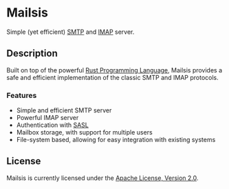 # Mailsis

Simple (yet efficient) [SMTP](https://datatracker.ietf.org/doc/html/rfc5321) and [IMAP](https://datatracker.ietf.org/doc/html/rfc3501) server.

## Description

Built on top of the powerful [Rust Programming Language](https://www.rust-lang.org/), Mailsis provides a safe and efficient implementation of the classic SMTP and IMAP protocols.

### Features

- Simple and efficient SMTP server
- Powerful IMAP server
- Authentication with [SASL](https://datatracker.ietf.org/doc/html/rfc4422)
- Mailbox storage, with support for multiple users
- File-system based, allowing for easy integration with existing systems

## License

Mailsis is currently licensed under the [Apache License, Version 2.0](http://www.apache.org/licenses/).
